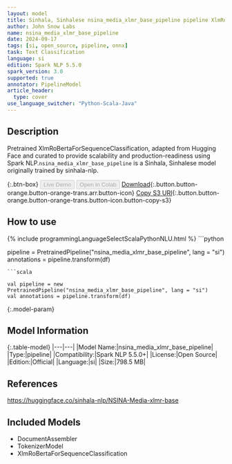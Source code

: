 ```yaml
---
layout: model
title: Sinhala, Sinhalese nsina_media_xlmr_base_pipeline pipeline XlmRoBertaForSequenceClassification from sinhala-nlp
author: John Snow Labs
name: nsina_media_xlmr_base_pipeline
date: 2024-09-17
tags: [si, open_source, pipeline, onnx]
task: Text Classification
language: si
edition: Spark NLP 5.5.0
spark_version: 3.0
supported: true
annotator: PipelineModel
article_header:
  type: cover
use_language_switcher: "Python-Scala-Java"
---
```


## Description

Pretrained XlmRoBertaForSequenceClassification, adapted from Hugging Face and curated to provide scalability and production-readiness using Spark NLP.`nsina_media_xlmr_base_pipeline` is a Sinhala, Sinhalese model originally trained by sinhala-nlp.

{:.btn-box}
<button class="button button-orange" disabled>Live Demo</button>
<button class="button button-orange" disabled>Open in Colab</button>
[Download](https://s3.amazonaws.com/auxdata.johnsnowlabs.com/public/models/nsina_media_xlmr_base_pipeline_si_5.5.0_3.0_1726616398317.zip){:.button.button-orange.button-orange-trans.arr.button-icon}
[Copy S3 URI](s3://auxdata.johnsnowlabs.com/public/models/nsina_media_xlmr_base_pipeline_si_5.5.0_3.0_1726616398317.zip){:.button.button-orange.button-orange-trans.button-icon.button-copy-s3}

## How to use



<div class="tabs-box" markdown="1">
{% include programmingLanguageSelectScalaPythonNLU.html %}
```python

pipeline = PretrainedPipeline("nsina_media_xlmr_base_pipeline", lang = "si")
annotations =  pipeline.transform(df)   

```
```scala

val pipeline = new PretrainedPipeline("nsina_media_xlmr_base_pipeline", lang = "si")
val annotations = pipeline.transform(df)

```
</div>

{:.model-param}
## Model Information

{:.table-model}
|---|---|
|Model Name:|nsina_media_xlmr_base_pipeline|
|Type:|pipeline|
|Compatibility:|Spark NLP 5.5.0+|
|License:|Open Source|
|Edition:|Official|
|Language:|si|
|Size:|798.5 MB|

## References

https://huggingface.co/sinhala-nlp/NSINA-Media-xlmr-base

## Included Models

- DocumentAssembler
- TokenizerModel
- XlmRoBertaForSequenceClassification